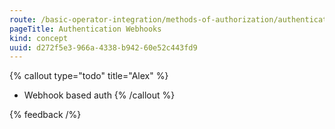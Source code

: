 ```yaml
---
route: /basic-operator-integration/methods-of-authorization/authentication-webhooks
pageTitle: Authentication Webhooks
kind: concept
uuid: d272f5e3-966a-4338-b942-60e52c443fd9
---
```


{% callout type="todo" title="Alex" %}
- Webhook based auth
{% /callout %}

{% feedback /%}